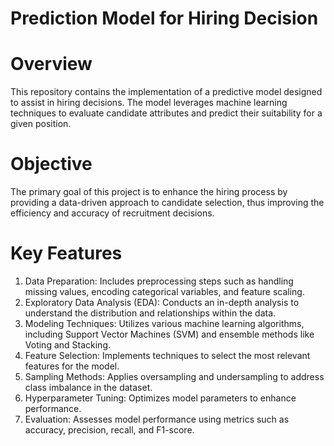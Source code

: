 # Prediction Model for Hiring Decision

# Overview 
This repository contains the implementation of a predictive model designed to assist in hiring decisions. The model leverages machine learning techniques to evaluate candidate attributes and predict their suitability for a given position.

# Objective
The primary goal of this project is to enhance the hiring process by providing a data-driven approach to candidate selection, thus improving the efficiency and accuracy of recruitment decisions.

# Key Features
1. Data Preparation: Includes preprocessing steps such as handling missing values, encoding categorical variables, and feature scaling.
2. Exploratory Data Analysis (EDA): Conducts an in-depth analysis to understand the distribution and relationships within the data.
3. Modeling Techniques: Utilizes various machine learning algorithms, including Support Vector Machines (SVM) and ensemble methods like Voting and Stacking.
4. Feature Selection: Implements techniques to select the most relevant features for the model.
5. Sampling Methods: Applies oversampling and undersampling to address class imbalance in the dataset.
6. Hyperparameter Tuning: Optimizes model parameters to enhance performance.
7. Evaluation: Assesses model performance using metrics such as accuracy, precision, recall, and F1-score.

